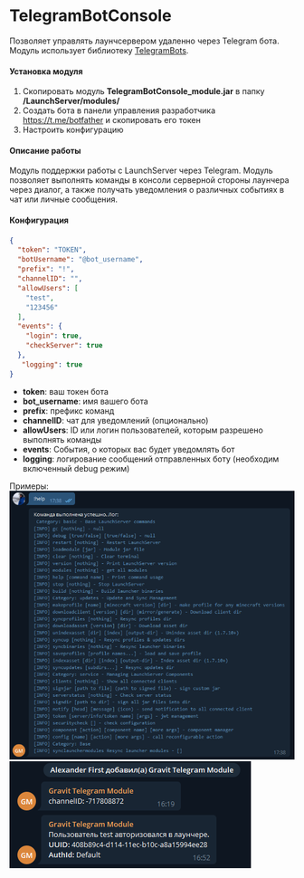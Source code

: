 # TelegramBotConsole

Позволяет управлять лаунчсервером удаленно через Telegram бота. \
Модуль использует библиотеку [TelegramBots](https://repo1.maven.org/maven2/org/telegram/telegrambots/6.0.1/telegrambots-6.0.1.jar).

#### Установка модуля

1. Скопировать модуль **TelegramBotConsole_module.jar** в папку **/LaunchServer/modules/**
2. Создать бота в панели управления разработчика https://t.me/botfather и скопировать его токен
3. Настроить конфигурацию

#### Описание работы

Модуль поддержки работы с LaunchServer через Telegram. Модуль позволяет выполнять команды в консоли серверной стороны
лаунчера через диалог, а также получать уведомления о различных событиях в чат или личные сообщения.

#### Конфигурация

```json
{
  "token": "TOKEN",
  "botUsername": "@bot_username",
  "prefix": "!",
  "channelID": "",
  "allowUsers": [
    "test",
    "123456"
  ],
  "events": {
    "login": true,
    "checkServer": true
  }, 
   "logging": true
}
```

- **token**: ваш токен бота
- **bot_username**: имя вашего бота
- **prefix**: префикс команд
- **channelID**: чат для уведомлений (опционально)
- **allowUsers**: ID или логин пользователей, которым разрешено выполнять команды
- **events**: События, о которых вас будет уведомлять бот
- **logging**: логирование сообщений отправленных боту (необходим включенный debug режим)

Примеры:
![command](img/command.png)
![notify](img/notify.png)
